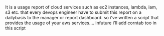 It is a usage report of cloud services such as ec2 instances, lambda, iam, s3 etc. that every devops engineer 
have to submit this report on a dailybasis to the manager or report dashboard.
so i've written a script that provides the usage of your aws services....
infuture i'll add corntab too in this script
